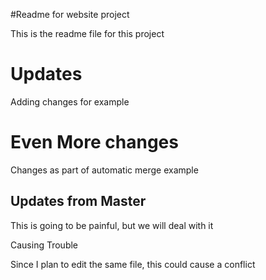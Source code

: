 #Readme for website project

This is the readme file for this project

# Updates

Adding changes for example

# Even More changes

Changes as part of automatic merge example


## Updates from Master

This is going to be painful, but we will deal with it

 Causing Trouble

Since I plan to edit the same file, this could cause a conflict

